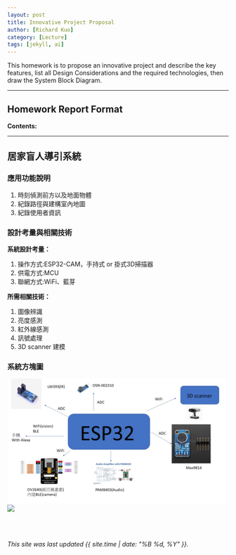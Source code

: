 ```yaml
---
layout: post
title: Innovative Project Proposal
author: [Richard Kuo]
category: [Lecture]
tags: [jekyll, ai]
---
```


This homework is to propose an innovative project and describe the key features, list all Design Considerations and the required technologies, then draw the System Block Diagram.

---
## Homework Report Format
**Contents:**<br>


---
## 居家盲人導引系統

### 應用功能說明
1. 時刻偵測前方以及地面物體 
2. 紀錄路徑與建構室內地圖
3. 紀錄使用者資訊

### 設計考量與相關技術
**系統設計考量：**<br>
1. 操作方式:ESP32-CAM，手持式 or 掛式3D掃描器
2. 供電方式:MCU
3. 聯網方式:WiFi、藍芽

**所需相關技術：**
1. 圖像辨識
2. 亮度感測
3. 紅外線感測
4. 訊號處理
5. 3D scanner 建模

### 系統方塊圖
![](https://github.com/chengx231/MCU-course/blob/main/images/project.jpg?raw=true)
![](https://user-images.githubusercontent.com/126163695/227110672-687fbb4a-9527-4d8a-904f-02b72d3b1720.png)



<br>
<br>

*This site was last updated {{ site.time | date: "%B %d, %Y" }}.*



